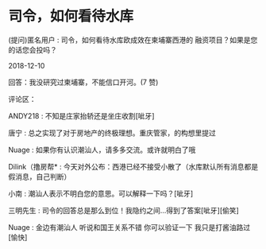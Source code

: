 # 司令，如何看待水库

(提问)匿名用户 : 司令，如何看待水库欧成效在柬埔寨西港的 融资项目？如果是您的话您会投吗？

2018-12-10

回答：我没研究过柬埔寨，不能信口开河。(7 赞)

评论区：

ANDY218 : 不知是庄家抬轿还是坐庄收割[呲牙]

唐宁 : 总之实现了对于房地产的终极理想。重庆管家，的构想里提过

Nuage : 如果你有认识潮汕人，请多多交流。或许就明白了哦

Dilink（撸房帮* : 今天对外公布：西港已经不接受小散了（水库默认所有消息都是假消息，自己判断）

小南 : 潮汕人表示不明白您的意思。可以解释一下吗？[呲牙]

三明先生 : 司令的回答总是那么到位！我隐约之间…得到了答案[呲牙][偷笑]

Nuage : 金边有潮汕人 听说和国王关系不错 你可以验证一下 我只是打酱油路过[愉快]
